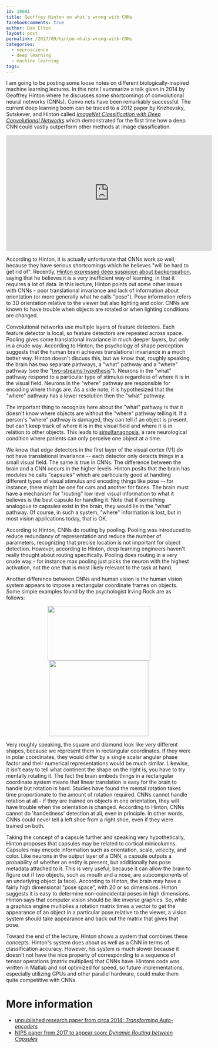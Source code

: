 ```yaml
---
id: 10001
title: Geoffrey Hinton on what's wrong with CNNs
facebookcomments: true
author: Dan Elton
layout: post
permalink: /2017/09/hinton-whats-wrong-with-CNNs
categories:
  - neuroscience
  - deep learning
  - machine learning
tags:
---
```




I am going to be posting some loose notes on different biologically-inspired machine learning lectures. In this note I summarize a talk given in 2014 by Geoffrey Hinton where he discusses some shortcomings of convolutional neural networks (CNNs). Convo nets have been remarkably successful. The current deep learning boom can be traced to a 2012 paper by Krizhevsky, Sutskever, and Hinton called [*ImageNet Classification with Deep Convolutional Networks*](https://papers.nips.cc/paper/4824-imagenet-classification-with-deep-convolutional-neural-networks.pdf) which demonstrated for the first time how a deep CNN could vastly outperform other methods at image classification.

<!--more-->
<p align="center">
<iframe width="560" height="315" src="https://www.youtube.com/embed/rTawFwUvnLE" frameborder="0" allowfullscreen></iframe>
</p>

According to Hinton, it is actually unfortunate that CNNs work so well, because they have serious shortcomings which he believes "will be hard to get rid of". Recently, [Hinton expressed deep suspicion about backpropation](https://www.axios.com/ai-pioneer-advocates-starting-over-2485537027.html), saying that he believes it is a very inefficient way of learning, in that it requires a lot of data. In this lecture, Hinton points out some other issues with CNNs - poor translational invariance and lack of information about orientation (or more generally what he calls "pose"). Pose information refers to 3D orientation relative to the viewer but also lighting and color. CNNs are known to have trouble when objects are rotated or when lighting conditions are changed.  

Convolutional networks use multiple layers of feature detectors. Each feature detector is local, so feature detectors are repeated across space. Pooling gives some translational invariance in much deeper layers, but only in a crude way. According to Hinton, the psychology of shape perception suggests that the human brain achieves translational invariance in a much better way. Hinton doesn't discuss this, but we know that, roughly speaking, the brain has two separate pathways, a "what" pathway and a "where" pathway (see the "[two-streams hypothesis](https://en.wikipedia.org/wiki/Two-streams_hypothesis)"). Neurons in the "what" pathway respond to a particular type of stimulus regardless of where it is in the visual field. Neurons in the "where" pathway are responsible for encoding where things are. As a side note, it is hypothesized that the "where" pathway has a lower resolution then the "what" pathway.

The important thing to recognize here about the "what" pathway is that it doesn't know where objects are without the "where" pathway telling it. If a person's "where" pathway is damaged, they can tell if an object is present, but can't keep track of where it is in the visual field and where it is in relation to other objects. This leads to [simultanagnosia](https://en.wikipedia.org/wiki/Simultanagnosia), a rare neurological condition where patients can only perceive one object at a time.

We know that edge detectors in the first layer of the visual cortex (V1) do not have translational invariance -- each detector only detects things in a small visual field. The same is true in CNNs. The difference between the brain and a CNN occurs in the higher levels. Hinton posits that the brain has modules he calls "capsules" which are particularly good at handling different types of visual stimulus and encoding things like pose -- for instance, there might be one for cars and another for faces. The brain must have a mechanism for "routing" low level visual information to what it believes is the best capsule for handling it. Note that if something analogous to capsules exist in the brain, they would lie in the "what" pathway. Of course, in such a system, "where" information is lost, but in most vision applications today, that is OK.

According to Hinton, CNNs do routing by pooling. Pooling was introduced to reduce redundancy of representation and reduce the number of parameters, recognizing that precise location is not important for object detection. However, according to Hinton, deep learning engineers haven't really thought about routing specifically. Pooling does routing in a very crude way - for instance max pooling just picks the neuron with the highest activation, not the one that is most likely relevant to the task at hand.

Another difference between CNNs and human vision is the human vision system appears to impose a rectangular coordinate frames on objects. Some simple examples found by the psychologist Irving Rock are as follows:

<p align="center">
<img class="alignnone wp-image-3496" src="http://www.danielcelton.com/wp-content/uploads/2017/08/Screen-Shot-2017-08-27-at-1.53.41-PM-300x159.png" alt="" width="279" height="148" /><img class="alignnone wp-image-3497" src="http://www.danielcelton.com/wp-content/uploads/2017/08/Screen-Shot-2017-08-27-at-1.53.51-PM-300x229.png" alt="" width="270" height="206" />
</p>

Very roughly speaking, the square and diamond look like very different shapes, because we represent them in rectangular coordinates. If they were in polar coordinates, they would differ by a single scalar angular phase factor and their numerical representations would be much similar. Likewise, it isn't easy to tell what continent the shape on the right is, you have to try mentally rotating it. The fact the brain embeds things in a rectangular coordinate system means that linear translation is easy for the brain to handle but rotation is hard. Studies have found the mental rotation takes time proportionate to the amount of rotation required. CNNs cannot handle rotation at all - if they are trained on objects in one orientation, they will have trouble when the orientation is changed. According to Hinton, CNNs cannot do 'handedness' detection at all, even in principle. In other words, CNNs could never tell a left shoe from a right shoe, even if they were trained on both.

Taking the concept of a capsule further and speaking very hypothetically, Hinton proposes that capsules may be related to cortical minicolumns. Capsules may encode information such as orientation, scale, velocity, and color. Like neurons in the output layer of a CNN, a capsule outputs a probability of whether an entity is present, but additionally has pose metadata attached to it. This is very useful, because it can allow the brain to figure out if two objects, such as mouth and a nose, are subcomponents of an underlying object (a face). According to Hinton, the brain may have a fairly high dimensional "pose space", with 20 or so dimensions. Hinton suggests it is easy to determine non-coincidental poses in high dimensions. Hinton says that computer vision should be like inverse graphics. So, while a graphics engine multiplies a rotation matrix times a vector to get the appearance of an object in a particular pose relative to the viewer, a vision system should take appearance and back out the matrix that gives that pose.

Toward the end of the lecture, Hinton shows a system that combines these concepts. Hinton's system does about as well as a CNN in terms of classification accuracy. However, his system is much slower because it doesn't not have the nice property of corresponding to a sequence of tensor operations (matrix multiplies) that CNNs have. Hintons code was written in Matlab and not optimized for speed, so future implementations, especially utilizing GPUs and other parallel hardware, could make them quite competitive with CNNs.

# More information
* [unpublished research paper from circa 2014: *Transforming Auto-encoders*](http://www.cs.toronto.edu/~fritz/absps/transauto6.pdf)
* [NIPS paper from 2017 to appear soon: *Dynamic Routing between Capsules*](https://research.google.com/pubs/pub46351.html)

